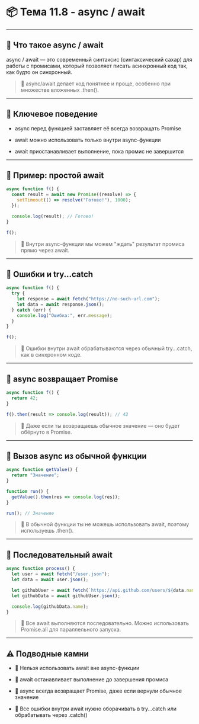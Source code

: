 # 📦 Тема 11.8 - async / await

---

## 🔹 Что такое async / await

async / await — это современный синтаксис (синтаксический сахар) для работы с промисами, который позволяет писать асинхронный код так, как будто он синхронный.

> 📌 async/await делает код понятнее и проще, особенно при множестве вложенных .then().

---

## 🔹 Ключевое поведение

- async перед функцией заставляет её всегда возвращать Promise

- await можно использовать только внутри async-функции

- await приостанавливает выполнение, пока промис не завершится

---

## 🔹 Пример: простой await

```javascript
async function f() {
  const result = await new Promise((resolve) => {
    setTimeout(() => resolve("Готово!"), 1000);
  });

  console.log(result); // Готово!
}

f();
```

> 📌 Внутри async-функции мы можем "ждать" результат промиса прямо через await.

---

## 🔹 Ошибки и try...catch

```javascript
async function f() {
  try {
    let response = await fetch("https://no-such-url.com");
    let data = await response.json();
  } catch (err) {
    console.log("Ошибка:", err.message);
  }
}

f();
```

> 📌 Ошибки внутри await обрабатываются через обычный try...catch, как в синхронном коде.

---

## 🔹 async возвращает Promise

```javascript
async function f() {
  return 42;
}

f().then(result => console.log(result)); // 42
```

> 📌 Даже если ты возвращаешь обычное значение — оно будет обёрнуто в Promise.

---

## 🔹 Вызов async из обычной функции
```javascript
async function getValue() {
  return "Значение";
}

function run() {
  getValue().then(res => console.log(res));
}

run(); // Значение
```

> 📌 В обычной функции ты не можешь использовать await, поэтому используешь .then().

---

## 🔹 Последовательный await

```javascript
async function process() {
  let user = await fetch("/user.json");
  let data = await user.json();

  let githubUser = await fetch(`https://api.github.com/users/${data.name}`);
  let githubData = await githubUser.json();

  console.log(githubData.name);
}
```

> 📌 Все await выполняются последовательно. Можно использовать Promise.all для параллельного запуска.

---

## ⚠️ Подводные камни

- 🔸 Нельзя использовать await вне async-функции

- 🔸 await останавливает выполнение до завершения промиса

- 🔸 async всегда возвращает Promise, даже если вернули обычное значение

- 🔸 Все ошибки внутри await нужно оборачивать в try...catch или обрабатывать через .catch()
